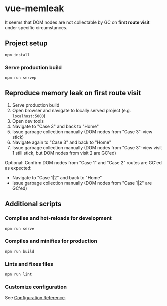 # vue-memleak

It seems that DOM nodes are not collectable by GC on **first route visit** under specific circumstances.

## Project setup
```
npm install
```

### Serve production build
```
npm run servep
```

## Reproduce memory leak on first route visit

1. Serve production build
2. Open browser and navigate to locally served project (e.g. `localhost:5000`)
2. Open dev tools
3. Navigate to "Case 3" and back to "Home"
4. Issue garbage collection manually (DOM nodes from "Case 3"-view stick)
5. Navigate again to "Case 3" and back to "Home"
6. Issue garbage collection manually (DOM nodes from "Case 3"-view visit 1 still stick, but DOM nodes from visit 2 are GC'ed)

Optional: Confirm DOM nodes from "Case 1" and "Case 2" routes are GC'ed as expected:
- Navigate to "Case 1|2" and back to "Home"
- Issue garbage collection manually (DOM nodes from "Case 1|2" are GC'ed)

## Additional scripts

### Compiles and hot-reloads for development
```
npm run serve
```

### Compiles and minifies for production
```
npm run build
```

### Lints and fixes files
```
npm run lint
```

### Customize configuration
See [Configuration Reference](https://cli.vuejs.org/config/).

